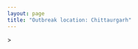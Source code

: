 ```yaml
---
layout: page
title: "Outbreak location: Chittaurgarh"
---
```

<div id="mapid">
<script src="https://buda-magenta.github.io/hazard_map/load_map.js"></script>
><script>
var marker_outbreak = L.marker([24.500000, 74.500000],{"autoPan": true}).addTo(map); marker_outbreak.bindTooltip("Chittaurgarh").openTooltip();

var circle_1 = L.circle([19.075990, 72.877393], {"pane": "markerPane", "color": "red", "fill": true, "fillOpacity": 0.2, "fillRule": "evenodd", "lineCap": "round", "lineJoin": "round", "opacity": 1.0, "radius": 553048, "stroke": true, "weight": 2}).addTo(map);
circle_1.bindTooltip("Mumbai<br>rank: 1<br>hazard index: 0.138262")

var circle_2 = L.circle([28.651718, 77.221939], {"pane": "markerPane", "color": "red", "fill": true, "fillOpacity": 0.2, "fillRule": "evenodd", "lineCap": "round", "lineJoin": "round", "opacity": 1.0, "radius": 222964, "stroke": true, "weight": 2}).addTo(map);
circle_2.bindTooltip("Delhi<br>rank: 2<br>hazard index: 0.055741")

var circle_3 = L.circle([12.979120, 77.591300], {"pane": "markerPane", "color": "red", "fill": true, "fillOpacity": 0.2, "fillRule": "evenodd", "lineCap": "round", "lineJoin": "round", "opacity": 1.0, "radius": 150155, "stroke": true, "weight": 2}).addTo(map);
circle_3.bindTooltip("Bangalore<br>rank: 3<br>hazard index: 0.037539")

var circle_4 = L.circle([12.869810, 74.843008], {"pane": "markerPane", "color": "red", "fill": true, "fillOpacity": 0.2, "fillRule": "evenodd", "lineCap": "round", "lineJoin": "round", "opacity": 1.0, "radius": 76501, "stroke": true, "weight": 2}).addTo(map);
circle_4.bindTooltip("Mangalore<br>rank: 4<br>hazard index: 0.019125")

var circle_5 = L.circle([17.388786, 78.461065], {"pane": "markerPane", "color": "red", "fill": true, "fillOpacity": 0.2, "fillRule": "evenodd", "lineCap": "round", "lineJoin": "round", "opacity": 1.0, "radius": 64467, "stroke": true, "weight": 2}).addTo(map);
circle_5.bindTooltip("Hyderabad<br>rank: 5<br>hazard index: 0.016117")

var circle_6 = L.circle([19.194329, 72.970178], {"pane": "markerPane", "color": "red", "fill": true, "fillOpacity": 0.2, "fillRule": "evenodd", "lineCap": "round", "lineJoin": "round", "opacity": 1.0, "radius": 43231, "stroke": true, "weight": 2}).addTo(map);
circle_6.bindTooltip("Thane<br>rank: 6<br>hazard index: 0.010808")

var circle_7 = L.circle([23.021624, 72.579707], {"pane": "markerPane", "color": "red", "fill": true, "fillOpacity": 0.2, "fillRule": "evenodd", "lineCap": "round", "lineJoin": "round", "opacity": 1.0, "radius": 39115, "stroke": true, "weight": 2}).addTo(map);
circle_7.bindTooltip("Ahmedabad<br>rank: 7<br>hazard index: 0.009779")

var circle_8 = L.circle([13.083694, 80.270186], {"pane": "markerPane", "color": "red", "fill": true, "fillOpacity": 0.2, "fillRule": "evenodd", "lineCap": "round", "lineJoin": "round", "opacity": 1.0, "radius": 31267, "stroke": true, "weight": 2}).addTo(map);
circle_8.bindTooltip("Chennai<br>rank: 8<br>hazard index: 0.007817")

var circle_9 = L.circle([15.351838, 75.137985], {"pane": "markerPane", "color": "red", "fill": true, "fillOpacity": 0.2, "fillRule": "evenodd", "lineCap": "round", "lineJoin": "round", "opacity": 1.0, "radius": 29427, "stroke": true, "weight": 2}).addTo(map);
circle_9.bindTooltip("Hubli<br>rank: 9<br>hazard index: 0.007357")

var circle_10 = L.circle([18.521428, 73.854454], {"pane": "markerPane", "color": "red", "fill": true, "fillOpacity": 0.2, "fillRule": "evenodd", "lineCap": "round", "lineJoin": "round", "opacity": 1.0, "radius": 26044, "stroke": true, "weight": 2}).addTo(map);
circle_10.bindTooltip("Pune<br>rank: 10<br>hazard index: 0.006511")

var circle_11 = L.circle([22.541418, 88.357691], {"pane": "markerPane", "color": "red", "fill": true, "fillOpacity": 0.2, "fillRule": "evenodd", "lineCap": "round", "lineJoin": "round", "opacity": 1.0, "radius": 22171, "stroke": true, "weight": 2}).addTo(map);
circle_11.bindTooltip("Kolkata<br>rank: 11<br>hazard index: 0.005543")

var circle_12 = L.circle([22.720362, 75.868200], {"pane": "markerPane", "color": "red", "fill": true, "fillOpacity": 0.2, "fillRule": "evenodd", "lineCap": "round", "lineJoin": "round", "opacity": 1.0, "radius": 20291, "stroke": true, "weight": 2}).addTo(map);
circle_12.bindTooltip("Indore<br>rank: 12<br>hazard index: 0.005073")

var circle_13 = L.circle([13.340077, 77.100621], {"pane": "markerPane", "color": "red", "fill": true, "fillOpacity": 0.2, "fillRule": "evenodd", "lineCap": "round", "lineJoin": "round", "opacity": 1.0, "radius": 19767, "stroke": true, "weight": 2}).addTo(map);
circle_13.bindTooltip("Tumkur<br>rank: 13<br>hazard index: 0.004942")

var circle_14 = L.circle([13.341917, 74.747323], {"pane": "markerPane", "color": "red", "fill": true, "fillOpacity": 0.2, "fillRule": "evenodd", "lineCap": "round", "lineJoin": "round", "opacity": 1.0, "radius": 19519, "stroke": true, "weight": 2}).addTo(map);
circle_14.bindTooltip("Udupi<br>rank: 14<br>hazard index: 0.004880")

var circle_15 = L.circle([25.531031, 78.652689], {"pane": "markerPane", "color": "red", "fill": true, "fillOpacity": 0.2, "fillRule": "evenodd", "lineCap": "round", "lineJoin": "round", "opacity": 1.0, "radius": 16708, "stroke": true, "weight": 2}).addTo(map);
circle_15.bindTooltip("Jhansi<br>rank: 15<br>hazard index: 0.004177")

var circle_16 = L.circle([21.170200, 72.831100], {"pane": "markerPane", "color": "red", "fill": true, "fillOpacity": 0.2, "fillRule": "evenodd", "lineCap": "round", "lineJoin": "round", "opacity": 1.0, "radius": 12568, "stroke": true, "weight": 2}).addTo(map);
circle_16.bindTooltip("Surat<br>rank: 16<br>hazard index: 0.003142")

var circle_17 = L.circle([16.850253, 74.594888], {"pane": "markerPane", "color": "red", "fill": true, "fillOpacity": 0.2, "fillRule": "evenodd", "lineCap": "round", "lineJoin": "round", "opacity": 1.0, "radius": 10634, "stroke": true, "weight": 2}).addTo(map);
circle_17.bindTooltip("Sangli<br>rank: 17<br>hazard index: 0.002659")

var circle_18 = L.circle([15.857267, 74.506934], {"pane": "markerPane", "color": "red", "fill": true, "fillOpacity": 0.2, "fillRule": "evenodd", "lineCap": "round", "lineJoin": "round", "opacity": 1.0, "radius": 10329, "stroke": true, "weight": 2}).addTo(map);
circle_18.bindTooltip("Belgaum<br>rank: 18<br>hazard index: 0.002582")

var circle_19 = L.circle([16.702841, 74.240533], {"pane": "markerPane", "color": "red", "fill": true, "fillOpacity": 0.2, "fillRule": "evenodd", "lineCap": "round", "lineJoin": "round", "opacity": 1.0, "radius": 10058, "stroke": true, "weight": 2}).addTo(map);
circle_19.bindTooltip("Kolhapur<br>rank: 19<br>hazard index: 0.002515")

var circle_20 = L.circle([18.627929, 73.800983], {"pane": "markerPane", "color": "red", "fill": true, "fillOpacity": 0.2, "fillRule": "evenodd", "lineCap": "round", "lineJoin": "round", "opacity": 1.0, "radius": 7755, "stroke": true, "weight": 2}).addTo(map);
circle_20.bindTooltip("Pimpri Chinchwad<br>rank: 20<br>hazard index: 0.001939")

var circle_21 = L.circle([20.011247, 73.790236], {"pane": "markerPane", "color": "red", "fill": true, "fillOpacity": 0.2, "fillRule": "evenodd", "lineCap": "round", "lineJoin": "round", "opacity": 1.0, "radius": 7605, "stroke": true, "weight": 2}).addTo(map);
circle_21.bindTooltip("Nashik<br>rank: 21<br>hazard index: 0.001901")

var circle_22 = L.circle([12.305183, 76.655361], {"pane": "markerPane", "color": "red", "fill": true, "fillOpacity": 0.2, "fillRule": "evenodd", "lineCap": "round", "lineJoin": "round", "opacity": 1.0, "radius": 7058, "stroke": true, "weight": 2}).addTo(map);
circle_22.bindTooltip("Mysore<br>rank: 22<br>hazard index: 0.001765")

var circle_23 = L.circle([19.439885, 72.880383], {"pane": "markerPane", "color": "red", "fill": true, "fillOpacity": 0.2, "fillRule": "evenodd", "lineCap": "round", "lineJoin": "round", "opacity": 1.0, "radius": 6653, "stroke": true, "weight": 2}).addTo(map);
circle_23.bindTooltip("Vasai<br>rank: 23<br>hazard index: 0.001663")

var circle_24 = L.circle([11.258608, 75.778874], {"pane": "markerPane", "color": "red", "fill": true, "fillOpacity": 0.2, "fillRule": "evenodd", "lineCap": "round", "lineJoin": "round", "opacity": 1.0, "radius": 6536, "stroke": true, "weight": 2}).addTo(map);
circle_24.bindTooltip("Kozhikode<br>rank: 24<br>hazard index: 0.001634")

var circle_25 = L.circle([26.838100, 80.934600], {"pane": "markerPane", "color": "red", "fill": true, "fillOpacity": 0.2, "fillRule": "evenodd", "lineCap": "round", "lineJoin": "round", "opacity": 1.0, "radius": 5294, "stroke": true, "weight": 2}).addTo(map);
circle_25.bindTooltip("Lucknow<br>rank: 25<br>hazard index: 0.001324")

var circle_26 = L.circle([16.695935, 74.455575], {"pane": "markerPane", "color": "red", "fill": true, "fillOpacity": 0.2, "fillRule": "evenodd", "lineCap": "round", "lineJoin": "round", "opacity": 1.0, "radius": 5266, "stroke": true, "weight": 2}).addTo(map);
circle_26.bindTooltip("Ichalkaranji<br>rank: 26<br>hazard index: 0.001317")

var circle_27 = L.circle([23.258486, 77.401989], {"pane": "markerPane", "color": "red", "fill": true, "fillOpacity": 0.2, "fillRule": "evenodd", "lineCap": "round", "lineJoin": "round", "opacity": 1.0, "radius": 5030, "stroke": true, "weight": 2}).addTo(map);
circle_27.bindTooltip("Bhopal<br>rank: 27<br>hazard index: 0.001258")

var circle_28 = L.circle([19.261944, 73.194760], {"pane": "markerPane", "color": "red", "fill": true, "fillOpacity": 0.2, "fillRule": "evenodd", "lineCap": "round", "lineJoin": "round", "opacity": 1.0, "radius": 4881, "stroke": true, "weight": 2}).addTo(map);
circle_28.bindTooltip("Ulhas Nagar<br>rank: 28<br>hazard index: 0.001220")

var circle_29 = L.circle([27.175255, 78.009816], {"pane": "markerPane", "color": "red", "fill": true, "fillOpacity": 0.2, "fillRule": "evenodd", "lineCap": "round", "lineJoin": "round", "opacity": 1.0, "radius": 4411, "stroke": true, "weight": 2}).addTo(map);
circle_29.bindTooltip("Agra<br>rank: 29<br>hazard index: 0.001103")

var circle_30 = L.circle([8.576971, 77.050125], {"pane": "markerPane", "color": "red", "fill": true, "fillOpacity": 0.2, "fillRule": "evenodd", "lineCap": "round", "lineJoin": "round", "opacity": 1.0, "radius": 4331, "stroke": true, "weight": 2}).addTo(map);
circle_30.bindTooltip("Thiruvananthapuram<br>rank: 30<br>hazard index: 0.001083")

var circle_31 = L.circle([26.460914, 80.321759], {"pane": "markerPane", "color": "red", "fill": true, "fillOpacity": 0.2, "fillRule": "evenodd", "lineCap": "round", "lineJoin": "round", "opacity": 1.0, "radius": 4248, "stroke": true, "weight": 2}).addTo(map);
circle_31.bindTooltip("Kanpur<br>rank: 31<br>hazard index: 0.001062")

var circle_32 = L.circle([17.723128, 83.301284], {"pane": "markerPane", "color": "red", "fill": true, "fillOpacity": 0.2, "fillRule": "evenodd", "lineCap": "round", "lineJoin": "round", "opacity": 1.0, "radius": 4106, "stroke": true, "weight": 2}).addTo(map);
circle_32.bindTooltip("Visakhapatnam<br>rank: 32<br>hazard index: 0.001027")

var circle_33 = L.circle([10.525626, 76.213254], {"pane": "markerPane", "color": "red", "fill": true, "fillOpacity": 0.2, "fillRule": "evenodd", "lineCap": "round", "lineJoin": "round", "opacity": 1.0, "radius": 4101, "stroke": true, "weight": 2}).addTo(map);
circle_33.bindTooltip("Thrissur<br>rank: 33<br>hazard index: 0.001025")

var circle_34 = L.circle([15.426365, 75.630079], {"pane": "markerPane", "color": "red", "fill": true, "fillOpacity": 0.2, "fillRule": "evenodd", "lineCap": "round", "lineJoin": "round", "opacity": 1.0, "radius": 4087, "stroke": true, "weight": 2}).addTo(map);
circle_34.bindTooltip("Gadag<br>rank: 34<br>hazard index: 0.001022")

var circle_35 = L.circle([22.297314, 73.194257], {"pane": "markerPane", "color": "red", "fill": true, "fillOpacity": 0.2, "fillRule": "evenodd", "lineCap": "round", "lineJoin": "round", "opacity": 1.0, "radius": 3623, "stroke": true, "weight": 2}).addTo(map);
circle_35.bindTooltip("Vadodara<br>rank: 35<br>hazard index: 0.000906")

var circle_36 = L.circle([20.432402, 73.141172], {"pane": "markerPane", "color": "red", "fill": true, "fillOpacity": 0.2, "fillRule": "evenodd", "lineCap": "round", "lineJoin": "round", "opacity": 1.0, "radius": 3461, "stroke": true, "weight": 2}).addTo(map);
circle_36.bindTooltip("Valsad<br>rank: 36<br>hazard index: 0.000865")

var circle_37 = L.circle([19.295200, 72.854400], {"pane": "markerPane", "color": "red", "fill": true, "fillOpacity": 0.2, "fillRule": "evenodd", "lineCap": "round", "lineJoin": "round", "opacity": 1.0, "radius": 3349, "stroke": true, "weight": 2}).addTo(map);
circle_37.bindTooltip("Mira-Bhayandar<br>rank: 37<br>hazard index: 0.000837")

var circle_38 = L.circle([28.428262, 77.002700], {"pane": "markerPane", "color": "red", "fill": true, "fillOpacity": 0.2, "fillRule": "evenodd", "lineCap": "round", "lineJoin": "round", "opacity": 1.0, "radius": 3151, "stroke": true, "weight": 2}).addTo(map);
circle_38.bindTooltip("Gurgaon<br>rank: 38<br>hazard index: 0.000788")

var circle_39 = L.circle([21.149813, 79.082056], {"pane": "markerPane", "color": "red", "fill": true, "fillOpacity": 0.2, "fillRule": "evenodd", "lineCap": "round", "lineJoin": "round", "opacity": 1.0, "radius": 3053, "stroke": true, "weight": 2}).addTo(map);
circle_39.bindTooltip("Nagpur<br>rank: 39<br>hazard index: 0.000763")

var circle_40 = L.circle([26.203725, 78.157363], {"pane": "markerPane", "color": "red", "fill": true, "fillOpacity": 0.2, "fillRule": "evenodd", "lineCap": "round", "lineJoin": "round", "opacity": 1.0, "radius": 2951, "stroke": true, "weight": 2}).addTo(map);
circle_40.bindTooltip("Gwalior<br>rank: 40<br>hazard index: 0.000738")

var circle_41 = L.circle([28.402979, 77.310384], {"pane": "markerPane", "color": "red", "fill": true, "fillOpacity": 0.2, "fillRule": "evenodd", "lineCap": "round", "lineJoin": "round", "opacity": 1.0, "radius": 2893, "stroke": true, "weight": 2}).addTo(map);
circle_41.bindTooltip("Faridabad<br>rank: 41<br>hazard index: 0.000723")

var circle_42 = L.circle([17.636129, 74.298278], {"pane": "markerPane", "color": "red", "fill": true, "fillOpacity": 0.2, "fillRule": "evenodd", "lineCap": "round", "lineJoin": "round", "opacity": 1.0, "radius": 2877, "stroke": true, "weight": 2}).addTo(map);
circle_42.bindTooltip("Satara<br>rank: 42<br>hazard index: 0.000719")

var circle_43 = L.circle([19.143607, 73.295535], {"pane": "markerPane", "color": "red", "fill": true, "fillOpacity": 0.2, "fillRule": "evenodd", "lineCap": "round", "lineJoin": "round", "opacity": 1.0, "radius": 2836, "stroke": true, "weight": 2}).addTo(map);
circle_43.bindTooltip("Ambarnath<br>rank: 43<br>hazard index: 0.000709")

var circle_44 = L.circle([19.362531, 73.078475], {"pane": "markerPane", "color": "red", "fill": true, "fillOpacity": 0.2, "fillRule": "evenodd", "lineCap": "round", "lineJoin": "round", "opacity": 1.0, "radius": 2676, "stroke": true, "weight": 2}).addTo(map);
circle_44.bindTooltip("Bhiwandi<br>rank: 44<br>hazard index: 0.000669")

var circle_45 = L.circle([14.466127, 75.920636], {"pane": "markerPane", "color": "red", "fill": true, "fillOpacity": 0.2, "fillRule": "evenodd", "lineCap": "round", "lineJoin": "round", "opacity": 1.0, "radius": 2510, "stroke": true, "weight": 2}).addTo(map);
circle_45.bindTooltip("Davanagere<br>rank: 45<br>hazard index: 0.000628")

var circle_46 = L.circle([16.508759, 80.618510], {"pane": "markerPane", "color": "red", "fill": true, "fillOpacity": 0.2, "fillRule": "evenodd", "lineCap": "round", "lineJoin": "round", "opacity": 1.0, "radius": 2487, "stroke": true, "weight": 2}).addTo(map);
circle_46.bindTooltip("Vijayawada<br>rank: 46<br>hazard index: 0.000622")

var circle_47 = L.circle([11.664300, 78.146000], {"pane": "markerPane", "color": "red", "fill": true, "fillOpacity": 0.2, "fillRule": "evenodd", "lineCap": "round", "lineJoin": "round", "opacity": 1.0, "radius": 2367, "stroke": true, "weight": 2}).addTo(map);
circle_47.bindTooltip("Salem<br>rank: 47<br>hazard index: 0.000592")

var circle_48 = L.circle([28.901090, 76.580193], {"pane": "markerPane", "color": "red", "fill": true, "fillOpacity": 0.2, "fillRule": "evenodd", "lineCap": "round", "lineJoin": "round", "opacity": 1.0, "radius": 2294, "stroke": true, "weight": 2}).addTo(map);
circle_48.bindTooltip("Rohtak<br>rank: 48<br>hazard index: 0.000574")

var circle_49 = L.circle([15.143395, 76.919388], {"pane": "markerPane", "color": "red", "fill": true, "fillOpacity": 0.2, "fillRule": "evenodd", "lineCap": "round", "lineJoin": "round", "opacity": 1.0, "radius": 2187, "stroke": true, "weight": 2}).addTo(map);
circle_49.bindTooltip("Bellary<br>rank: 49<br>hazard index: 0.000547")

var circle_50 = L.circle([30.909016, 75.851601], {"pane": "markerPane", "color": "red", "fill": true, "fillOpacity": 0.2, "fillRule": "evenodd", "lineCap": "round", "lineJoin": "round", "opacity": 1.0, "radius": 2015, "stroke": true, "weight": 2}).addTo(map);
circle_50.bindTooltip("Ludhiana<br>rank: 50<br>hazard index: 0.000504")

var circle_51 = L.circle([28.863842, 78.805778], {"pane": "markerPane", "color": "red", "fill": true, "fillOpacity": 0.2, "fillRule": "evenodd", "lineCap": "round", "lineJoin": "round", "opacity": 1.0, "radius": 2010, "stroke": true, "weight": 2}).addTo(map);
circle_51.bindTooltip("Moradabad<br>rank: 51<br>hazard index: 0.000503")

var circle_52 = L.circle([20.266777, 85.843559], {"pane": "markerPane", "color": "red", "fill": true, "fillOpacity": 0.2, "fillRule": "evenodd", "lineCap": "round", "lineJoin": "round", "opacity": 1.0, "radius": 1987, "stroke": true, "weight": 2}).addTo(map);
circle_52.bindTooltip("Bhubaneswar<br>rank: 52<br>hazard index: 0.000497")

var circle_53 = L.circle([29.000653, 77.768229], {"pane": "markerPane", "color": "red", "fill": true, "fillOpacity": 0.2, "fillRule": "evenodd", "lineCap": "round", "lineJoin": "round", "opacity": 1.0, "radius": 1941, "stroke": true, "weight": 2}).addTo(map);
circle_53.bindTooltip("Meerut<br>rank: 53<br>hazard index: 0.000485")

var circle_54 = L.circle([21.237947, 81.633683], {"pane": "markerPane", "color": "red", "fill": true, "fillOpacity": 0.2, "fillRule": "evenodd", "lineCap": "round", "lineJoin": "round", "opacity": 1.0, "radius": 1927, "stroke": true, "weight": 2}).addTo(map);
circle_54.bindTooltip("Raipur<br>rank: 54<br>hazard index: 0.000482")

var circle_55 = L.circle([12.955100, 78.269900], {"pane": "markerPane", "color": "red", "fill": true, "fillOpacity": 0.2, "fillRule": "evenodd", "lineCap": "round", "lineJoin": "round", "opacity": 1.0, "radius": 1907, "stroke": true, "weight": 2}).addTo(map);
circle_55.bindTooltip("Robertson Pet<br>rank: 55<br>hazard index: 0.000477")

var circle_56 = L.circle([8.887951, 76.595501], {"pane": "markerPane", "color": "red", "fill": true, "fillOpacity": 0.2, "fillRule": "evenodd", "lineCap": "round", "lineJoin": "round", "opacity": 1.0, "radius": 1867, "stroke": true, "weight": 2}).addTo(map);
circle_56.bindTooltip("Kollam<br>rank: 56<br>hazard index: 0.000467")

var circle_57 = L.circle([26.915458, 75.818982], {"pane": "markerPane", "color": "red", "fill": true, "fillOpacity": 0.2, "fillRule": "evenodd", "lineCap": "round", "lineJoin": "round", "opacity": 1.0, "radius": 1819, "stroke": true, "weight": 2}).addTo(map);
circle_57.bindTooltip("Jaipur<br>rank: 57<br>hazard index: 0.000455")

var circle_58 = L.circle([9.931308, 76.267414], {"pane": "markerPane", "color": "red", "fill": true, "fillOpacity": 0.2, "fillRule": "evenodd", "lineCap": "round", "lineJoin": "round", "opacity": 1.0, "radius": 1657, "stroke": true, "weight": 2}).addTo(map);
circle_58.bindTooltip("Kochi<br>rank: 58<br>hazard index: 0.000414")

var circle_59 = L.circle([25.609324, 85.123525], {"pane": "markerPane", "color": "red", "fill": true, "fillOpacity": 0.2, "fillRule": "evenodd", "lineCap": "round", "lineJoin": "round", "opacity": 1.0, "radius": 1623, "stroke": true, "weight": 2}).addTo(map);
circle_59.bindTooltip("Patna<br>rank: 59<br>hazard index: 0.000406")

var circle_60 = L.circle([16.291519, 80.454159], {"pane": "markerPane", "color": "red", "fill": true, "fillOpacity": 0.2, "fillRule": "evenodd", "lineCap": "round", "lineJoin": "round", "opacity": 1.0, "radius": 1545, "stroke": true, "weight": 2}).addTo(map);
circle_60.bindTooltip("Guntur<br>rank: 60<br>hazard index: 0.000386")

var circle_61 = L.circle([22.305199, 70.802834], {"pane": "markerPane", "color": "red", "fill": true, "fillOpacity": 0.2, "fillRule": "evenodd", "lineCap": "round", "lineJoin": "round", "opacity": 1.0, "radius": 1500, "stroke": true, "weight": 2}).addTo(map);
circle_61.bindTooltip("Rajkot<br>rank: 61<br>hazard index: 0.000375")

var circle_62 = L.circle([29.988077, 77.508130], {"pane": "markerPane", "color": "red", "fill": true, "fillOpacity": 0.2, "fillRule": "evenodd", "lineCap": "round", "lineJoin": "round", "opacity": 1.0, "radius": 1499, "stroke": true, "weight": 2}).addTo(map);
circle_62.bindTooltip("Saharanpur<br>rank: 62<br>hazard index: 0.000375")

var circle_63 = L.circle([31.634308, 74.873679], {"pane": "markerPane", "color": "red", "fill": true, "fillOpacity": 0.2, "fillRule": "evenodd", "lineCap": "round", "lineJoin": "round", "opacity": 1.0, "radius": 1481, "stroke": true, "weight": 2}).addTo(map);
circle_63.bindTooltip("Amritsar<br>rank: 63<br>hazard index: 0.000370")

var circle_64 = L.circle([20.468600, 85.879200], {"pane": "markerPane", "color": "red", "fill": true, "fillOpacity": 0.2, "fillRule": "evenodd", "lineCap": "round", "lineJoin": "round", "opacity": 1.0, "radius": 1438, "stroke": true, "weight": 2}).addTo(map);
circle_64.bindTooltip("Cuttack<br>rank: 64<br>hazard index: 0.000360")

var circle_65 = L.circle([26.180598, 91.753943], {"pane": "markerPane", "color": "red", "fill": true, "fillOpacity": 0.2, "fillRule": "evenodd", "lineCap": "round", "lineJoin": "round", "opacity": 1.0, "radius": 1418, "stroke": true, "weight": 2}).addTo(map);
circle_65.bindTooltip("Guwahati<br>rank: 65<br>hazard index: 0.000355")

var circle_66 = L.circle([17.980609, 79.598212], {"pane": "markerPane", "color": "red", "fill": true, "fillOpacity": 0.2, "fillRule": "evenodd", "lineCap": "round", "lineJoin": "round", "opacity": 1.0, "radius": 1407, "stroke": true, "weight": 2}).addTo(map);
circle_66.bindTooltip("Warangal<br>rank: 66<br>hazard index: 0.000352")

var circle_67 = L.circle([25.438130, 81.833800], {"pane": "markerPane", "color": "red", "fill": true, "fillOpacity": 0.2, "fillRule": "evenodd", "lineCap": "round", "lineJoin": "round", "opacity": 1.0, "radius": 1393, "stroke": true, "weight": 2}).addTo(map);
circle_67.bindTooltip("Allahabad<br>rank: 67<br>hazard index: 0.000348")

var circle_68 = L.circle([23.160894, 79.949770], {"pane": "markerPane", "color": "red", "fill": true, "fillOpacity": 0.2, "fillRule": "evenodd", "lineCap": "round", "lineJoin": "round", "opacity": 1.0, "radius": 1309, "stroke": true, "weight": 2}).addTo(map);
circle_68.bindTooltip("Jabalpur<br>rank: 68<br>hazard index: 0.000327")

var circle_69 = L.circle([25.335649, 83.007629], {"pane": "markerPane", "color": "red", "fill": true, "fillOpacity": 0.2, "fillRule": "evenodd", "lineCap": "round", "lineJoin": "round", "opacity": 1.0, "radius": 1300, "stroke": true, "weight": 2}).addTo(map);
circle_69.bindTooltip("Varanasi<br>rank: 69<br>hazard index: 0.000325")

var circle_70 = L.circle([27.876990, 78.137290], {"pane": "markerPane", "color": "red", "fill": true, "fillOpacity": 0.2, "fillRule": "evenodd", "lineCap": "round", "lineJoin": "round", "opacity": 1.0, "radius": 1290, "stroke": true, "weight": 2}).addTo(map);
circle_70.bindTooltip("Aligarh<br>rank: 70<br>hazard index: 0.000323")

var circle_71 = L.circle([20.843512, 75.525927], {"pane": "markerPane", "color": "red", "fill": true, "fillOpacity": 0.2, "fillRule": "evenodd", "lineCap": "round", "lineJoin": "round", "opacity": 1.0, "radius": 1289, "stroke": true, "weight": 2}).addTo(map);
circle_71.bindTooltip("Jalgaon<br>rank: 71<br>hazard index: 0.000322")

var circle_72 = L.circle([12.732884, 77.830948], {"pane": "markerPane", "color": "red", "fill": true, "fillOpacity": 0.2, "fillRule": "evenodd", "lineCap": "round", "lineJoin": "round", "opacity": 1.0, "radius": 1281, "stroke": true, "weight": 2}).addTo(map);
circle_72.bindTooltip("Hosur<br>rank: 72<br>hazard index: 0.000320")

var circle_73 = L.circle([29.003314, 77.016732], {"pane": "markerPane", "color": "red", "fill": true, "fillOpacity": 0.2, "fillRule": "evenodd", "lineCap": "round", "lineJoin": "round", "opacity": 1.0, "radius": 1280, "stroke": true, "weight": 2}).addTo(map);
circle_73.bindTooltip("Sonipat<br>rank: 73<br>hazard index: 0.000320")

var circle_74 = L.circle([28.733400, 77.298600], {"pane": "markerPane", "color": "red", "fill": true, "fillOpacity": 0.2, "fillRule": "evenodd", "lineCap": "round", "lineJoin": "round", "opacity": 1.0, "radius": 1272, "stroke": true, "weight": 2}).addTo(map);
circle_74.bindTooltip("Loni<br>rank: 74<br>hazard index: 0.000318")

var circle_75 = L.circle([30.733442, 76.779714], {"pane": "markerPane", "color": "red", "fill": true, "fillOpacity": 0.2, "fillRule": "evenodd", "lineCap": "round", "lineJoin": "round", "opacity": 1.0, "radius": 1188, "stroke": true, "weight": 2}).addTo(map);
circle_75.bindTooltip("Chandigarh<br>rank: 75<br>hazard index: 0.000297")

var circle_76 = L.circle([15.266493, 76.387230], {"pane": "markerPane", "color": "red", "fill": true, "fillOpacity": 0.2, "fillRule": "evenodd", "lineCap": "round", "lineJoin": "round", "opacity": 1.0, "radius": 1100, "stroke": true, "weight": 2}).addTo(map);
circle_76.bindTooltip("Hospet<br>rank: 76<br>hazard index: 0.000275")

var circle_77 = L.circle([26.055318, 82.993139], {"pane": "markerPane", "color": "red", "fill": true, "fillOpacity": 0.2, "fillRule": "evenodd", "lineCap": "round", "lineJoin": "round", "opacity": 1.0, "radius": 1079, "stroke": true, "weight": 2}).addTo(map);
circle_77.bindTooltip("Nizamabad<br>rank: 77<br>hazard index: 0.000270")

var circle_78 = L.circle([12.523889, 76.896196], {"pane": "markerPane", "color": "red", "fill": true, "fillOpacity": 0.2, "fillRule": "evenodd", "lineCap": "round", "lineJoin": "round", "opacity": 1.0, "radius": 1049, "stroke": true, "weight": 2}).addTo(map);
circle_78.bindTooltip("Mandya<br>rank: 78<br>hazard index: 0.000262")

var circle_79 = L.circle([10.804973, 78.687030], {"pane": "markerPane", "color": "red", "fill": true, "fillOpacity": 0.2, "fillRule": "evenodd", "lineCap": "round", "lineJoin": "round", "opacity": 1.0, "radius": 1046, "stroke": true, "weight": 2}).addTo(map);
circle_79.bindTooltip("Tiruchirappalli<br>rank: 79<br>hazard index: 0.000262")

var circle_80 = L.circle([11.001812, 76.962842], {"pane": "markerPane", "color": "red", "fill": true, "fillOpacity": 0.2, "fillRule": "evenodd", "lineCap": "round", "lineJoin": "round", "opacity": 1.0, "radius": 1044, "stroke": true, "weight": 2}).addTo(map);
circle_80.bindTooltip("Coimbatore<br>rank: 80<br>hazard index: 0.000261")

var circle_81 = L.circle([25.895924, 82.437716], {"pane": "markerPane", "color": "red", "fill": true, "fillOpacity": 0.2, "fillRule": "evenodd", "lineCap": "round", "lineJoin": "round", "opacity": 1.0, "radius": 1019, "stroke": true, "weight": 2}).addTo(map);
circle_81.bindTooltip("Badlapur<br>rank: 81<br>hazard index: 0.000255")

var circle_82 = L.circle([14.475294, 78.821686], {"pane": "markerPane", "color": "red", "fill": true, "fillOpacity": 0.2, "fillRule": "evenodd", "lineCap": "round", "lineJoin": "round", "opacity": 1.0, "radius": 1014, "stroke": true, "weight": 2}).addTo(map);
circle_82.bindTooltip("Kadapa<br>rank: 82<br>hazard index: 0.000254")

var circle_83 = L.circle([28.660965, 76.834676], {"pane": "markerPane", "color": "red", "fill": true, "fillOpacity": 0.2, "fillRule": "evenodd", "lineCap": "round", "lineJoin": "round", "opacity": 1.0, "radius": 1011, "stroke": true, "weight": 2}).addTo(map);
circle_83.bindTooltip("Bahadurgarh<br>rank: 83<br>hazard index: 0.000253")

var circle_84 = L.circle([13.137000, 78.133961], {"pane": "markerPane", "color": "red", "fill": true, "fillOpacity": 0.2, "fillRule": "evenodd", "lineCap": "round", "lineJoin": "round", "opacity": 1.0, "radius": 983, "stroke": true, "weight": 2}).addTo(map);
circle_84.bindTooltip("Kolar<br>rank: 84<br>hazard index: 0.000246")

var circle_85 = L.circle([19.250000, 74.750000], {"pane": "markerPane", "color": "red", "fill": true, "fillOpacity": 0.2, "fillRule": "evenodd", "lineCap": "round", "lineJoin": "round", "opacity": 1.0, "radius": 982, "stroke": true, "weight": 2}).addTo(map);
circle_85.bindTooltip("Ahmadnagar<br>rank: 85<br>hazard index: 0.000246")

var circle_86 = L.circle([27.633333, 77.583333], {"pane": "markerPane", "color": "red", "fill": true, "fillOpacity": 0.2, "fillRule": "evenodd", "lineCap": "round", "lineJoin": "round", "opacity": 1.0, "radius": 979, "stroke": true, "weight": 2}).addTo(map);
circle_86.bindTooltip("Mathura<br>rank: 86<br>hazard index: 0.000245")

var circle_87 = L.circle([17.849907, 75.276320], {"pane": "markerPane", "color": "red", "fill": true, "fillOpacity": 0.2, "fillRule": "evenodd", "lineCap": "round", "lineJoin": "round", "opacity": 1.0, "radius": 967, "stroke": true, "weight": 2}).addTo(map);
circle_87.bindTooltip("Solapur<br>rank: 87<br>hazard index: 0.000242")

var circle_88 = L.circle([29.391275, 76.977167], {"pane": "markerPane", "color": "red", "fill": true, "fillOpacity": 0.2, "fillRule": "evenodd", "lineCap": "round", "lineJoin": "round", "opacity": 1.0, "radius": 936, "stroke": true, "weight": 2}).addTo(map);
circle_88.bindTooltip("Panipat<br>rank: 88<br>hazard index: 0.000234")

var circle_89 = L.circle([16.743454, 77.992319], {"pane": "markerPane", "color": "red", "fill": true, "fillOpacity": 0.2, "fillRule": "evenodd", "lineCap": "round", "lineJoin": "round", "opacity": 1.0, "radius": 904, "stroke": true, "weight": 2}).addTo(map);
circle_89.bindTooltip("Mahbubnagar<br>rank: 89<br>hazard index: 0.000226")

var circle_90 = L.circle([31.292011, 75.568058], {"pane": "markerPane", "color": "red", "fill": true, "fillOpacity": 0.2, "fillRule": "evenodd", "lineCap": "round", "lineJoin": "round", "opacity": 1.0, "radius": 902, "stroke": true, "weight": 2}).addTo(map);
circle_90.bindTooltip("Jalandhar<br>rank: 90<br>hazard index: 0.000226")

var circle_91 = L.circle([13.631637, 79.423171], {"pane": "markerPane", "color": "red", "fill": true, "fillOpacity": 0.2, "fillRule": "evenodd", "lineCap": "round", "lineJoin": "round", "opacity": 1.0, "radius": 899, "stroke": true, "weight": 2}).addTo(map);
circle_91.bindTooltip("Tirupati<br>rank: 91<br>hazard index: 0.000225")

var circle_92 = L.circle([13.007082, 76.099270], {"pane": "markerPane", "color": "red", "fill": true, "fillOpacity": 0.2, "fillRule": "evenodd", "lineCap": "round", "lineJoin": "round", "opacity": 1.0, "radius": 880, "stroke": true, "weight": 2}).addTo(map);
circle_92.bindTooltip("Hassan<br>rank: 92<br>hazard index: 0.000220")

var circle_93 = L.circle([15.830925, 78.042537], {"pane": "markerPane", "color": "red", "fill": true, "fillOpacity": 0.2, "fillRule": "evenodd", "lineCap": "round", "lineJoin": "round", "opacity": 1.0, "radius": 858, "stroke": true, "weight": 2}).addTo(map);
circle_93.bindTooltip("Kurnool<br>rank: 93<br>hazard index: 0.000215")

var circle_94 = L.circle([28.753900, 77.399900], {"pane": "markerPane", "color": "red", "fill": true, "fillOpacity": 0.2, "fillRule": "evenodd", "lineCap": "round", "lineJoin": "round", "opacity": 1.0, "radius": 856, "stroke": true, "weight": 2}).addTo(map);
circle_94.bindTooltip("Khora<br>rank: 94<br>hazard index: 0.000214")

var circle_95 = L.circle([13.932609, 75.574978], {"pane": "markerPane", "color": "red", "fill": true, "fillOpacity": 0.2, "fillRule": "evenodd", "lineCap": "round", "lineJoin": "round", "opacity": 1.0, "radius": 853, "stroke": true, "weight": 2}).addTo(map);
circle_95.bindTooltip("Shimoga<br>rank: 95<br>hazard index: 0.000213")

var circle_96 = L.circle([17.005045, 81.780473], {"pane": "markerPane", "color": "red", "fill": true, "fillOpacity": 0.2, "fillRule": "evenodd", "lineCap": "round", "lineJoin": "round", "opacity": 1.0, "radius": 816, "stroke": true, "weight": 2}).addTo(map);
circle_96.bindTooltip("Rajahmundry<br>rank: 96<br>hazard index: 0.000204")

var circle_97 = L.circle([18.761516, 79.478785], {"pane": "markerPane", "color": "red", "fill": true, "fillOpacity": 0.2, "fillRule": "evenodd", "lineCap": "round", "lineJoin": "round", "opacity": 1.0, "radius": 782, "stroke": true, "weight": 2}).addTo(map);
circle_97.bindTooltip("Ramagundam<br>rank: 97<br>hazard index: 0.000196")

var circle_98 = L.circle([24.578721, 73.686257], {"pane": "markerPane", "color": "red", "fill": true, "fillOpacity": 0.2, "fillRule": "evenodd", "lineCap": "round", "lineJoin": "round", "opacity": 1.0, "radius": 777, "stroke": true, "weight": 2}).addTo(map);
circle_98.bindTooltip("Udaipur<br>rank: 98<br>hazard index: 0.000194")

var circle_99 = L.circle([25.196826, 76.000893], {"pane": "markerPane", "color": "red", "fill": true, "fillOpacity": 0.2, "fillRule": "evenodd", "lineCap": "round", "lineJoin": "round", "opacity": 1.0, "radius": 777, "stroke": true, "weight": 2}).addTo(map);
circle_99.bindTooltip("Kota<br>rank: 99<br>hazard index: 0.000194")

var circle_100 = L.circle([18.793568, 80.815939], {"pane": "markerPane", "color": "red", "fill": true, "fillOpacity": 0.2, "fillRule": "evenodd", "lineCap": "round", "lineJoin": "round", "opacity": 1.0, "radius": 728, "stroke": true, "weight": 2}).addTo(map);
circle_100.bindTooltip("Bijapur<br>rank: 100<br>hazard index: 0.000182")
</script>
</div>